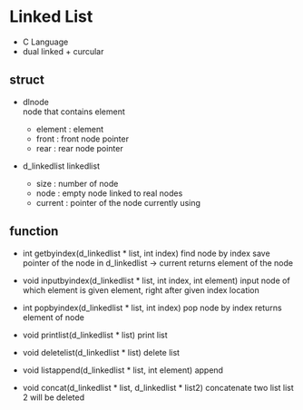 # Linked List

* C Language
* dual linked + curcular

## struct
* dlnode  
  node that contains element
  * element : element
  * front : front node pointer
  * rear : rear node pointer
  
* d_linkedlist
  linkedlist
  * size : number of node
  * node : empty node linked to real nodes
  * current : pointer of the node currently using
  
## function
* int getbyindex\(d_linkedlist * list, int index\)
  find node by index
  save pointer of the node in d_linkedlist -> current
  returns element of the node

* void inputbyindex\(d_linkedlist * list, int index, int element\)
  input node of which element is given element, right after given index location

* int popbyindex\(d_linkedlist * list, int index\)
  pop node by index
  returns element of node

* void printlist\(d_linkedlist * list\)
  print list

* void deletelist\(d_linkedlist * list\)
  delete list

* void listappend\(d_linkedlist * list, int element\)
  append

* void concat\(d_linkedlist * list, d_linkedlist * list2\)
  concatenate two list
  list 2 will be deleted
